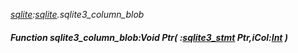 _[sqlite](../../modules/sqlite/sqlite-module.md):[sqlite](../../modules/sqlite/sqlite-module.md).sqlite3\_column\_blob_
##### Function sqlite3\_column\_blob:Void Ptr( :[sqlite3_stmt](../../modules/sqlite/sqlite-sqlite3_stmt.md) Ptr,iCol:[Int](../../modules/wonkey/wonkey-types-int.md) )
